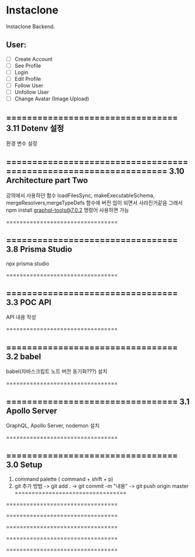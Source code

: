 # Instaclone

Instaclone Backend.

## User:

- [ ] Create Account
- [ ] See Profile
- [ ] Login
- [ ] Edit Profile
- [ ] Follow User
- [ ] Unfollow User
- [ ] Change Avatar (Image Upload)

=================================
3.11 Dotenv 설정
---------------------------------

환경 변수 설정

==================================================================
3.10 Architecture part Two
---------------------------------

강의에서 사용하던 함수 loadFilesSync, makeExecutableSchema, mergeResolvers,mergeTypeDefs
함수에 버전 업이 되면서 사라진거같음 그래서 npm install graphql-tools@7.0.2 명령어 사용하면 가능

=================================

=================================
3.8 Prisma Studio
---------------------------------

npx prisma studio 

=================================

=================================
3.3 POC API
---------------------------------

API 내용 작성

=================================

=================================
3.2 babel
---------------------------------

babel(자바스크립트 노트 버전 동기화???) 설치

=================================

=================================
3.1 Apollo Server
---------------------------------

GraphQL, Apollo Server, nodemon 설치

=================================

=================================
3.0 Setup
---------------------------------
1. command palette ( command + shift + p)
2. git 추가 방법
  -> git add .
  -> git commit -m "내용"
  -> git push origin master
=================================


=================================

=================================

=================================

=================================

=================================